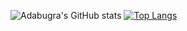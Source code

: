 <!-- ![](https://raw.githubusercontent.com/adabugra/stats/master/generated/overview.svg#gh-dark-mode-only)
![](https://raw.githubusercontent.com/adabugra/stats/master/generated/languages.svg#gh-dark-mode-only)
-->
![Adabugra's GitHub stats](https:/github-readme-stats-h6qlvrxnl-adabugras-projects.vercel.app/api?username=adabugra&theme=ambient_gradient&show_icons=true)
[![Top Langs](https://github-readme-stats-h6qlvrxnl-adabugras-projects.vercel.app/api/top-langs/?username=adabugra&compact&langs_count=4&theme=ambient_gradient)](https://github.com/anuraghazra/github-readme-stats)

<!--
**adabugra/adabugra** is a ✨ _special_ ✨ repository because its `README.md` (this file) appears on your GitHub profile.

Here are some ideas to get you started:

- 🔭 I’m currently working on ...
- 🌱 I’m currently learning ...
- 👯 I’m looking to collaborate on ...
- 🤔 I’m looking for help with ...
- 💬 Ask me about ...
- 📫 How to reach me: ...
- 😄 Pronouns: ...
- ⚡ Fun fact: ...
-->
